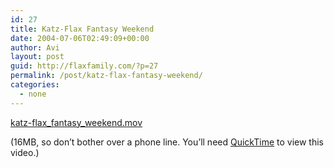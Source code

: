 ```yaml
---
id: 27
title: Katz-Flax Fantasy Weekend
date: 2004-07-06T02:49:09+00:00
author: Avi
layout: post
guid: http://flaxfamily.com/?p=27
permalink: /post/katz-flax-fantasy-weekend/
categories:
  - none
---
```

[katz-flax\_fantasy\_weekend.mov](http://flaxfamily.com/video/katz-flax_fantasy_weekend.mov)

(16MB, so don&#8217;t bother over a phone line. You&#8217;ll need [QuickTime](http://apple.com/quicktime/) to view this video.)